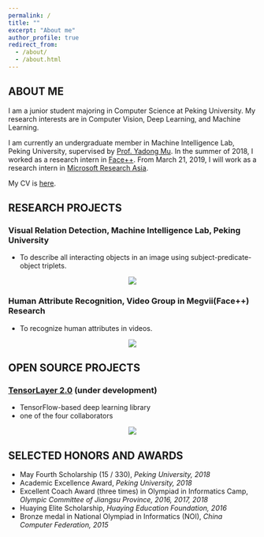```yaml
---
permalink: /
title: ""
excerpt: "About me"
author_profile: true
redirect_from: 
  - /about/
  - /about.html
---
```




ABOUT ME
------
I am a junior student majoring in Computer Science at Peking University. My research interests are in Computer Vision, Deep Learning, and Machine Learning.

I am currently an undergraduate member in Machine Intelligence Lab, Peking University, supervised by [Prof. Yadong Mu](http://www.muyadong.com). In the summer of 2018, I worked as a research intern in [Face++](https://www.faceplusplus.com/). From March 21, 2019, I will work as a research intern in [Microsoft Research Asia](https://www.microsoft.com/en-us/research/lab/microsoft-research-asia/).

My CV is [here](https://warshallrho.github.io/files/CV_RuihaiWu.pdf).





RESEARCH PROJECTS
------
### Visual Relation Detection, Machine Intelligence Lab, Peking University

- To describe all interacting objects in an image using subject-predicate-object triplets.

<p align="center">
    <img src="https://warshallrho.github.io/images/relation.png">
</p>


### Human Attribute Recognition, Video Group in Megvii(Face++) Research

- To recognize human attributes in videos.

<p align="center">
    <img src="https://warshallrho.github.io/images/attribute.png">
</p>





OPEN SOURCE PROJECTS
------
### [TensorLayer 2.0](https://github.com/zsdonghao/tensorlayer2) (under development)

- TensorFlow-based deep learning library
- one of the four collaborators

<p align="center">
    <img src="https://warshallrho.github.io/images/tl_transparent_logo.png">
</p>




SELECTED HONORS AND AWARDS
------
- May Fourth Scholarship (15 / 330), *Peking University, 2018*
- Academic Excellence Award, *Peking University, 2018*
- Excellent Coach Award (three times) in Olympiad in Informatics Camp, *Olympic Committee of Jiangsu Province, 2016, 2017, 2018*
- Huaying Elite Scholarship, *Huaying Education Foundation, 2016*
- Bronze medal in National Olympiad in Informatics (NOI), *China Computer Federation, 2015*


